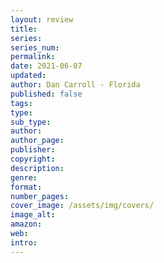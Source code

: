 ```yaml
---
layout: review
title: 
series: 
series_num: 
permalink: 
date: 2021-06-07
updated: 
author: Dan Carroll - Florida
published: false
tags: 
type: 
sub_type: 
author: 
author_page: 
publisher: 
copyright: 
description: 
genre: 
format: 
number_pages: 
cover_image: /assets/img/covers/
image_alt: 
amazon: 
web: 
intro: 
---
```



